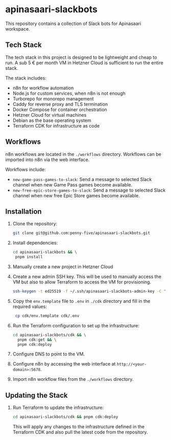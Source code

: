 # apinasaari-slackbots

This repository contains a collection of Slack bots for Apinasaari workspace.

## Tech Stack

The tech stack in this project is designed to be lightweight and cheap to run. A sub 5 € per month VM in Hetzner Cloud is sufficient to run the entire stack.

The stack includes:

- n8n for workflow automation
- Node.js for custom services, when n8n is not enough
- Turborepo for monorepo management
- Caddy for reverse proxy and TLS termination
- Docker Compose for container orchestration
- Hetzner Cloud for virtual machines
- Debian as the base operating system
- Terraform CDK for infrastructure as code

## Workflows

n8n workflows are located in the `./workflows` directory. Workflows can be imported into n8n via the web interface.

Workflows include:

- `new-game-pass-games-to-slack`: Send a message to selected Slack channel when new Game Pass games become available.
- `new-free-epic-store-games-to-slack`: Send a message to selected Slack channel when new free Epic Store games become available.

## Installation

1. Clone the repository:

   ```bash
   git clone git@github.com:penny-five/apinasaari-slackbots.git
   ```

2. Install dependencies:

   ```bash
   cd apinasaari-slackbots && \
    pnpm install
   ```

3. Manually create a new project in Hetzner Cloud

4. Create a new admin SSH key. This will be used to manually access the VM but also
   to allow Terraform to access the VM for provisioning.

   ```bash
   ssh-keygen -t ed25519 -f ~/.ssh/apinasaari-slackbots-admin-key -C "admin@apinasaari-slackbots"
   ```

5. Copy the `env.template` file to `.env` in `./cdk` directory and fill in the required values:

   ```bash
    cp cdk/env.template cdk/.env
   ```

6. Run the Terraform configuration to set up the infrastructure:

   ```bash
   cd apinasaari-slackbots/cdk && \
     pnpm cdk:get && \
     pnpm cdk:deploy
   ```

7. Configure DNS to point to the VM.
8. Configure n8n by accessing the web interface at `http://<your-domain>:5678`.
9. Import n8n workflow files from the `./workflows` directory.

## Updating the Stack

1. Run Terraform to update the infrastructure:

   ```bash
   cd apinasaari-slackbots/cdk && pnpm cdk:deploy
   ```

   This will apply any changes to the infrastructure defined in the Terraform CDK and also pull the latest code from the repository.
